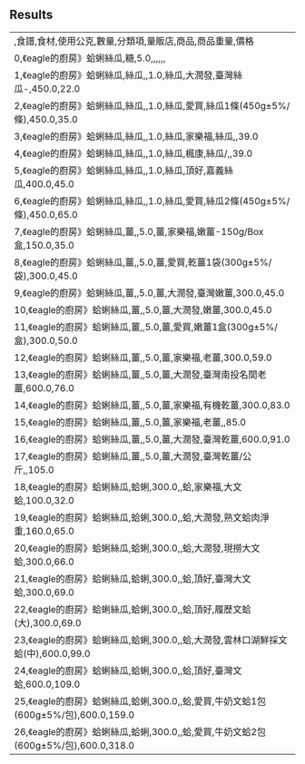 Results
-----
|                                                                |
|----------------------------------------------------------------|
| ,食譜,食材,使用公克,數量,分類項,量販店,商品,商品重量,價格                              |
| 0,《eagle的廚房》蛤蜊絲瓜,糖,5.0,,,,,,                                   |
| 1,《eagle的廚房》蛤蜊絲瓜,絲瓜,,1.0,絲瓜,大潤發,臺灣絲瓜-,450.0,22.0               |
| 2,《eagle的廚房》蛤蜊絲瓜,絲瓜,,1.0,絲瓜,愛買,絲瓜1條(450g±5%/條),450.0,35.0      |
| 3,《eagle的廚房》蛤蜊絲瓜,絲瓜,,1.0,絲瓜,家樂福,絲瓜,,39.0                       |
| 4,《eagle的廚房》蛤蜊絲瓜,絲瓜,,1.0,絲瓜,楓康,絲瓜/,,39.0                       |
| 5,《eagle的廚房》蛤蜊絲瓜,絲瓜,,1.0,絲瓜,頂好,嘉義絲瓜,400.0,45.0                 |
| 6,《eagle的廚房》蛤蜊絲瓜,絲瓜,,1.0,絲瓜,愛買,絲瓜2條(450g±5%/條),450.0,65.0      |
| 7,《eagle的廚房》蛤蜊絲瓜,薑,,5.0,薑,家樂福,嫩薑-150g/Box盒,150.0,35.0          |
| 8,《eagle的廚房》蛤蜊絲瓜,薑,,5.0,薑,愛買,乾薑1袋(300g±5%/袋),300.0,45.0        |
| 9,《eagle的廚房》蛤蜊絲瓜,薑,,5.0,薑,大潤發,臺灣嫩薑,300.0,45.0                  |
| 10,《eagle的廚房》蛤蜊絲瓜,薑,,5.0,薑,大潤發,嫩薑,300.0,45.0                   |
| 11,《eagle的廚房》蛤蜊絲瓜,薑,,5.0,薑,愛買,嫩薑1盒(300g±5%/盒),300.0,50.0       |
| 12,《eagle的廚房》蛤蜊絲瓜,薑,,5.0,薑,家樂福,老薑,300.0,59.0                   |
| 13,《eagle的廚房》蛤蜊絲瓜,薑,,5.0,薑,大潤發,臺灣南投名間老薑,600.0,76.0             |
| 14,《eagle的廚房》蛤蜊絲瓜,薑,,5.0,薑,家樂福,有機乾薑,300.0,83.0                 |
| 15,《eagle的廚房》蛤蜊絲瓜,薑,,5.0,薑,家樂福,老薑,,85.0                        |
| 16,《eagle的廚房》蛤蜊絲瓜,薑,,5.0,薑,大潤發,臺灣乾薑,600.0,91.0                 |
| 17,《eagle的廚房》蛤蜊絲瓜,薑,,5.0,薑,大潤發,臺灣乾薑/公斤,,105.0                  |
| 18,《eagle的廚房》蛤蜊絲瓜,蛤蜊,300.0,,蛤,家樂福,大文蛤,100.0,32.0               |
| 19,《eagle的廚房》蛤蜊絲瓜,蛤蜊,300.0,,蛤,大潤發,熟文蛤肉淨重,160.0,65.0            |
| 20,《eagle的廚房》蛤蜊絲瓜,蛤蜊,300.0,,蛤,大潤發,現撈大文蛤,300.0,66.0             |
| 21,《eagle的廚房》蛤蜊絲瓜,蛤蜊,300.0,,蛤,頂好,臺灣大文蛤,300.0,69.0              |
| 22,《eagle的廚房》蛤蜊絲瓜,蛤蜊,300.0,,蛤,頂好,履歷文蛤(大),300.0,69.0            |
| 23,《eagle的廚房》蛤蜊絲瓜,蛤蜊,300.0,,蛤,大潤發,雲林口湖鮮採文蛤(中),600.0,99.0       |
| 24,《eagle的廚房》蛤蜊絲瓜,蛤蜊,300.0,,蛤,頂好,臺灣文蛤,600.0,109.0              |
| 25,《eagle的廚房》蛤蜊絲瓜,蛤蜊,300.0,,蛤,愛買,牛奶文蛤1包(600g±5%/包),600.0,159.0 |
| 26,《eagle的廚房》蛤蜊絲瓜,蛤蜊,300.0,,蛤,愛買,牛奶文蛤2包(600g±5%/包),600.0,318.0 |





